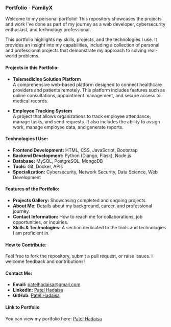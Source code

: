 ### Portfolio - FamilyX

Welcome to my personal portfolio! This repository showcases the projects and work I’ve done as part of my journey as a web developer, cybersecurity enthusiast, and technology professional. 

This portfolio highlights my skills, projects, and the technologies I use. It provides an insight into my capabilities, including a collection of personal and professional projects that demonstrate my approach to solving real-world problems.

#### Projects in this Portfolio:

- **Telemedicine Solution Platform**  
  A comprehensive web-based platform designed to connect healthcare providers and patients remotely. This platform includes features such as online consultations, appointment management, and secure access to medical records.

- **Employee Tracking System**  
  A project that allows organizations to track employee attendance, manage tasks, and send requests. It also includes the ability to assign work, manage employee data, and generate reports.

#### Technologies I Use:
- **Frontend Development:** HTML, CSS, JavaScript, Bootstrap
- **Backend Development:** Python (Django, Flask), Node.js
- **Database:** MySQL, PostgreSQL, MongoDB
- **Tools:** Git, Docker, APIs
- **Specialization:** Cybersecurity, Network Security, Data Science, Web Development

#### Features of the Portfolio:
- **Projects Gallery:** Showcasing completed and ongoing projects.
- **About Me:** Details about my background, career, and professional journey.
- **Contact Information:** How to reach me for collaborations, job opportunities, or inquiries.
- **Skills & Technologies:** A section dedicated to the tools and technologies I am proficient in.

#### How to Contribute:
Feel free to fork the repository, submit a pull request, or raise issues. I welcome feedback and contributions!

#### Contact Me:
- **Email:** patelhadaisa@gmail.com
- **LinkedIn:** [Patel Hadaisa](https://www.linkedin.com/in/patel-hadaisa-b56510216/)
- **GitHub:** [Patel Hadaisa](https://github.com/PatelFamily21)

#### Link to Portfolio
You can view my portfolio here: [Patel Hadaisa](https://patelfamily21.github.io)
